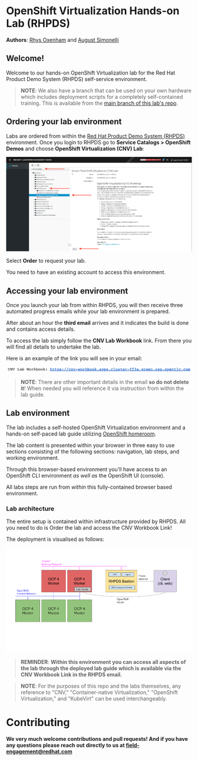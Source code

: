 # OpenShift Virtualization Hands-on Lab (RHPDS)

**Authors**: [Rhys Oxenham](mailto:roxenham@redhat.com) and [August Simonelli](mailto:asimonel@redhat.com)

## Welcome!

Welcome to our hands-on OpenShift Virtualization lab for the Red Hat Product Demo System (RHPDS) self-service environment. 

> **NOTE**: We also have a branch that can be used on your own hardware which includes deployment scripts for a completely self-contained training. This is available from the [main branch of this lab's repo](https://github.com/RHFieldProductManagement/openshift-virt-labs/tree/master).

## Ordering your lab environment

Labs are ordered from within the [Red Hat Product Demo System (RHPDS)](https://rhpds.redhat.com/catalog/explorer) environment. Once you login to RHPDS go to **Service Catalogs > OpenShift Demos** and choose **OpenShift Virtualization (CNV) Lab**:

<center>
    <img src="docs/workshop/content/img/intro-rhpds-catalog.png"/>
</center>

Select **Order** to request your lab.

You need to have an existing account to access this environment.

## Accessing your lab environment

Once you launch your lab from within RHPDS, you will then receive three automated progress emails while your lab environment is prepared. 

After about an hour the **third email** arrives and it indicates the build is done and contains access details.

To access the lab simply follow the **CNV Lab Workbook** link. From there you will find all details to undertake the lab.

Here is an example of the link you will see in your email:

<center>
    <img src="docs/workshop/content/img/workbook-link.png"/>
</center>

> **NOTE**: There are other important details in the email **so do not delete it**! When needed you will reference it via instruction from within the lab guide.

## Lab environment

The lab includes a self-hosted OpenShift Virtualization environment and a hands-on self-paced lab guide utilizing [OpenShift homeroom](https://github.com/openshift-homeroom).

The lab content is presented within your browser in three easy to use sections consisting of the following sections: navigation, lab steps, and working environment. 

Through this browser-based environment you'll have access to an OpenShift CLI environment *as well as* the OpenShift UI (console).

All labs steps are run from *within* this fully-contained browser based environment.

### Lab architecture 

The entire setup is contained within infrastructure provided by RHPDS. All you need to do is Order the lab and access the CNV Workbook Link!

The deployment is visualised as follows:

<center>
    <img src="docs/workshop/content/img/labarch.png"/>
</center>

> **REMINDER**: **Within this environment you can access all aspects of the lab through the deployed lab guide which is available via the CNV Workbook Link in the RHPDS email.**

> **NOTE**: For the purposes of this repo and the labs themselves, any reference to "CNV," "Container-native Virtualization," "OpenShift Virtualization," and "KubeVirt" can be used interchangeably.

# Contributing

**We very much welcome contributions and pull requests! And if you have any questions please reach out directly to us at field-engagement@redhat.com**
